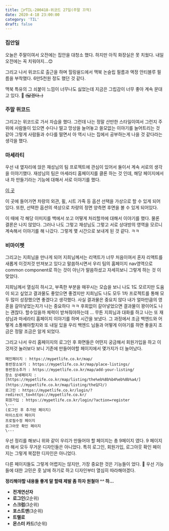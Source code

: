 ```yaml
---
title: 🏃‍♂️TIL-200418-위코드 27일(주말 끄적)
date: 2020-4-18 23:00:00
category: 'TIL'
draft: false
---
```




### 집안일

오늘은 주말이여서 오전에는 집안을 대청소 했다. 하지만 아직 화장실은 못 치웠다. 내일 오전에는 꼭 치워야지...😊

그리고 나서 위코드로 출근을 하며 힐링쉴드에서 맥북 논슬립 필름과 액정 안티블루 필름을 부착했다. 6만5천원 정도 했던 것 같다. 

맥북 특유의 그 쇠붙이 느낌이 너무나도 싫었는데 지금은 그립감이 너무 좋아 계속 문대고 있다. 🥰 ~~(닳겠다..)~~



### 주말 위코드

그리고는 위코드로 가서 자습을 했다. 그런데 나는 정말 산만한 스타일이여서 그런지 주위에 사람들이 있으면 수다나 떨고 망상을 늘어놓고 쓸모없는 이야기를 늘어트리는 것 같아 그렇게 사람들과 수다를 떨면서 아 역시 나는 집에서 공부하는게 나을 것 같다라는 생각을 했다.



### 마세라티

우선 내 옆자리에 앉은 재성님의 팀 프로젝트에 관심이 있어서 둘이서 계속 서로의 생각을 이야기했다. 재성님의 팀은 마세라티 홈페이지를 클론 하는 것 인데, 해당 페이지에서 내 차 만들기라는 기능에 대해서 서로 이야기를 했다.

[이 곳](https://www.maserati.com/kr/ko/shopping-tools/configurator?modelName=GHIBLI_350&modelYear=2020#/main/exteriors)

이 곳에 들어가면 차량의 외관, 휠, 시트 가죽 등 옵션 선택을 가상으로 할 수 있게 되어있다. 또한, 선택한 옵션의 색상으로 차량의 정면 양측면 후면을 볼 수 있게 되어있다.

이 때에 각 해당 이미지를 백에서 쏘고 어떻게 처리할까에 대해서 이야기를 했다. 물론 결론은 나지 않았다. 그러나 나도 그렇고 재성님도 그렇고 서로 상대방의 영역을 모르니 계속해서 이야기를 해 나갔다. 그렇게 몇 시간으로 보내게 된 것 같다. ㅋㅋ



### 비마이펫

그리고는 지희님을 만나게 되어 지희님께서는 리액트가 너무 처음이여서 혼자 리액트를 새롭게 이것저것 만져보고 있다고 말씀하시면서 우리 팀의 홈페이지 nav영역으로 common component로 하는 것이 아닌가 말씀하셨고 자세히보니 그렇게 하는 것 이 맞았다.

지희님께서 열심히 하시고, 부족한 부분을 매꾸시는 모습을 보니 나도 1도 모르지만 도움이 되고 싶었고 결과물도 좋았으면 좋겠지만 지희님도 나도 모두 1차 프로젝트를 통해 모두 많이 성장했으면 좋겠다고 생각했다. 사실 결과물은 중요치 않다 내가 얼마만큼의 영혼을 갈아넣었는지가 나는 중요하다 ㅋㅋ 후회없이 갈아넣었으면 결과물이 꽝이어도 나는 괜찮다. 할수있을까 체력이 받쳐줘야하는데 ...
무튼 지희님과 대화를 하고 나는 또 재성님과 마세라티 홈페이지 이야기를 하며 시간을 보냈다. 그 과정에서 조금 백엔드와 어떻게 소통해야할지와 또 내일 있을 우리 백엔드 님들과 어떻게 이야기를 하면 좋을지 조금은 정말 조금은 알게 되었다.

그리고 나서 우리 홈페이지의 로그인 후 화면들은 어떤지 궁금해서 회원가입을 하고 이것저것 눌러보다 보니 기존에 만들어야할 페이지에서 몇가지가 더 늘어났다. 

```
메인페이지 : https://mypetlife.co.kr/map/
동반장소보기 : https://mypetlife.co.kr/map/place-listings/
동반장소추가 : https://mypetlife.co.kr/map/add-your-listing/
장소 상세페이지 : [https://mypetlife.co.kr/map/listing/the%eb%8b%b4%eb%8b%a4/](https://mypetlife.co.kr/map/listing/the담다/)
로그인 : https://mypetlife.co.kr/login/?redirect_to=https://mypetlife.co.kr/
회원가입 : https://mypetlife.co.kr/login/?action=register 
\---
(로그인 후 추가된 페이지)
마이스토어 페이지
프로필수정 페이지
로그아웃 확인 페이지
\---
```

우선 정리를 해보니 위와 같이 우리가 만들어야 할 페이지는 총 9페이지 였다. 9 페이지라 해서 모두 무거운 디자인들은 아니었다. 특히 로그인, 회원가입, 로그아웃 확인 페이지는 그렇게 복잡한 디자인은 아니었다. 

다른 페이지들도 그렇게 어렵지는 않지만, 가장 중요한 것은 기능들이 었다. 🥺 우선 기능들에 대한 고민은 훗 날에 하기로 하고 디자인부터 열심히 따라해야겠다.





**정리해야할 내용들 좋게 말 할때 제발 좀 하자 원철아 ^^ 하...**

- **전개연산자**
- **로그인**(2순위)
- **스크럼**(3순위)
- **포스트맨**(3순위)
- **트렐로**
- **몬스터 카드**(1순위)
